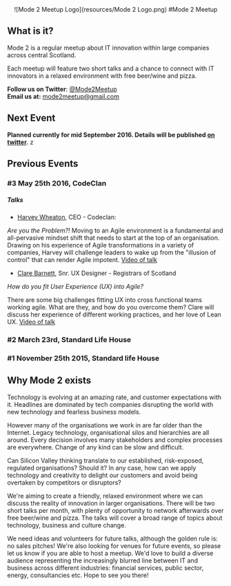 <center>
![Mode 2 Meetup Logo](resources/Mode 2 Logo.png)
#Mode 2 Meetup
</center>


## What is it?

Mode 2 is a regular meetup about IT innovation within large companies across central Scotland.
 
Each meetup will feature two short talks and a chance to connect with IT innovators in a relaxed environment with free beer/wine and pizza. 

**Follow us on Twitter**: [@Mode2Meetup](https://twitter.com/mode2meetup)  
**Email us at:** [mode2meetup@gmail.com](mailto:mode2meetup@gmail.com)



## Next Event
**Planned currently for mid September 2016. Details will be published [on twitter](https://twitter.com/mode2meetup).**
z
## Previous Events

### #3 May 25th 2016, CodeClan 

##### Talks
* [Harvey Wheaton](https://twitter.com/harveywheaton), CEO - Codeclan: 

 *Are you the Problem?!*
 Moving to an Agile environment is a fundamental and all-pervasive mindset shift that needs to start at the top of an organisation. Drawing on his experience of Agile transformations in a variety of companies, Harvey will challenge leaders to wake up from the "illusion of control" that can render Agile impotent. [Video of talk](https://www.youtube.com/watch?v=pH3SOLUp3v8)

* [Clare Barnett](https://twitter.com/ClareBarnett), Snr. UX Designer -  Registrars of Scotland

 *How do you fit User Experience (UX) into Agile?*

 There are some big challenges fitting UX into cross functional teams working agile. What are they, and how do you overcome them? Clare will discuss her experience of different working practices, and her love of Lean UX. [Video of talk](https://www.youtube.com/watch?v=o-GK9ffw9T0)

### #2 March 23rd, Standard Life House
### #1 November 25th 2015, Standard life House



## Why Mode 2 exists

Technology is evolving at an amazing rate, and customer expectations with it. Headlines are dominated by tech companies disrupting the world with new technology and fearless business models.

However many of the organisations we work in are far older than the Internet. Legacy technology, organisational silos and hierarchies are all around. Every decision involves many stakeholders and complex processes are everywhere. Change of any kind can be slow and difficult.

Can Silicon Valley thinking translate to our established, risk-exposed, regulated organisations? Should it? In any case, how can we apply technology and creativity to delight our customers and avoid being overtaken by competitors or disruptors?

We're aiming to create a friendly, relaxed environment where we can discuss the reality of innovation in larger organisations. There will be two short talks per month, with plenty of opportunity to network afterwards over free beer/wine and pizza. The talks will cover a broad range of topics about technology, business and culture change.

We need ideas and volunteers for future talks, although the golden rule is: no sales pitches! We're also looking for venues for future events, so please let us know if you are able to host a meetup.
We'd love to build a diverse audience representing the increasingly blurred line between IT and business across different industries: financial services, public sector, energy, consultancies etc.
Hope to see you there!